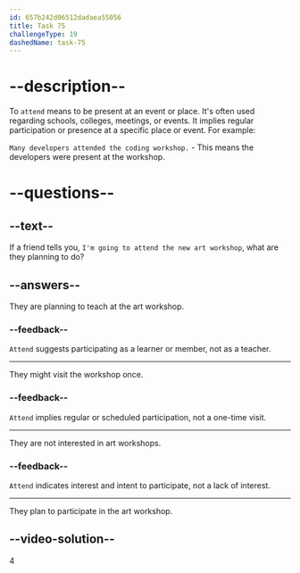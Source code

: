 ```yaml
---
id: 657b242d06512dadaea55056
title: Task 75
challengeType: 19
dashedName: task-75
---
```


# --description--

To `attend` means to be present at an event or place. It's often used regarding schools, colleges, meetings, or events. It implies regular participation or presence at a specific place or event. For example:

`Many developers attended the coding workshop.` - This means the developers were present at the workshop.

# --questions--

## --text--

If a friend tells you, `I'm going to attend the new art workshop`, what are they planning to do?

## --answers--

They are planning to teach at the art workshop.

### --feedback--

`Attend` suggests participating as a learner or member, not as a teacher.

---

They might visit the workshop once.

### --feedback--

`Attend` implies regular or scheduled participation, not a one-time visit.

---

They are not interested in art workshops.

### --feedback--

`Attend` indicates interest and intent to participate, not a lack of interest.

---

They plan to participate in the art workshop.

## --video-solution--

4
